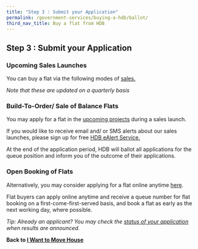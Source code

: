 ```yaml
---
title: "Step 3 : Submit your Application"
permalink: /government-services/buying-a-hdb/ballot/
third_nav_title: Buy a flat from HDB
---
```


## Step 3 : Submit your Application


### Upcoming Sales Launches

You can buy a flat via the following modes of <a href="https://www.hdb.gov.sg/cs/infoweb/residential/buying-a-flat/new/sales-launches" target="_blank">sales.</a>

*Note that these are updated on a quarterly basis*


### Build-To-Order/ Sale of Balance Flats

You may apply for a flat in the <a href="https://hdb.gov.sg/cs/infoweb/residential/buying-a-flat/new/bto-sbf" target="_blank">upcoming projects</a> during a sales launch.<br>

If you would like to receive email and/ or SMS alerts about our sales launches, please sign up for free <a href="http://services2.hdb.gov.sg/webapp/BF08CESS/Index.jsp" target="_blank">HDB eAlert Service.</a>

At the end of the application period, HDB will ballot all applications for the queue position and inform you of the outcome of their applications. 

### Open Booking of Flats

Alternatively, you may consider applying for a flat online anytime <a href="https://esales.hdb.gov.sg/bp25/launch/open/OPEN_page_7142/home.html" target="_blank">here</a>.

Flat buyers can apply online anytime and receive a queue number for flat booking on a first-come-first-served basis, and book a flat as early as the next working day, where possible.

*Tip: Already an applicant? You may check the <a href="https://services2.hdb.gov.sg/webapp/SX05AWSPCP/SX05PSPCPLogin.jsp" target="_blank">status of your application</a> when results are announced.*


**Back to [I Want to Move House](/government-services/move-house/overview/)**
